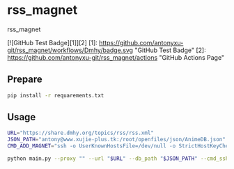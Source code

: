# rss_magnet
rss_magnet

[![GitHub Test Badge][1]][2]
[1]: https://github.com/antonyxu-git/rss_magnet/workflows/Dmhy/badge.svg "GitHub Test Badge"
[2]: https://github.com/antonyxu-git/rss_magnet/actions "GitHub Actions Page"

## Prepare


```bash
pip install -r requarements.txt
```

## Usage

```bash
URL="https://share.dmhy.org/topics/rss/rss.xml"
JSON_PATH="antony@www.xujie-plus.tk:/root/openfiles/json/AnimeDB.json"
CMD_ADD_MAGNET="ssh -o UserKnownHostsFile=/dev/null -o StrictHostKeyChecking=no antony@www.xujie-plus.tk qbittorrent-nox"

python main.py --proxy "" --url "$URL" --db_path "$JSON_PATH" --cmd_sshpass "${{ secrets.SSHPASS }}" --cmd_add_magnet "$CMD_ADD_MAGNET"
```
